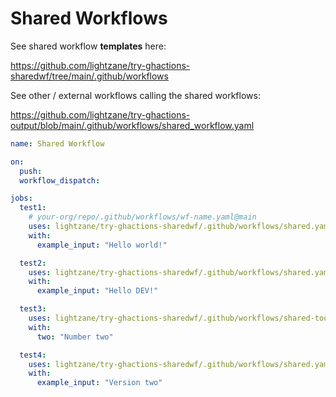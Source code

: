 # Shared Workflows

See shared workflow **templates** here: 

https://github.com/lightzane/try-ghactions-sharedwf/tree/main/.github/workflows

See other / external workflows calling the shared workflows:

https://github.com/lightzane/try-ghactions-output/blob/main/.github/workflows/shared_workflow.yaml

```yaml
name: Shared Workflow

on: 
  push:
  workflow_dispatch:

jobs:
  test1:
    # your-org/repo/.github/workflows/wf-name.yaml@main
    uses: lightzane/try-ghactions-sharedwf/.github/workflows/shared.yaml@v1
    with:
      example_input: "Hello world!"

  test2:
    uses: lightzane/try-ghactions-sharedwf/.github/workflows/shared.yaml@dev
    with:
      example_input: "Hello DEV!"

  test3:
    uses: lightzane/try-ghactions-sharedwf/.github/workflows/shared-too.yaml@v3
    with:
      two: "Number two"

  test4:
    uses: lightzane/try-ghactions-sharedwf/.github/workflows/shared.yaml@v2
    with:
      example_input: "Version two"
```
